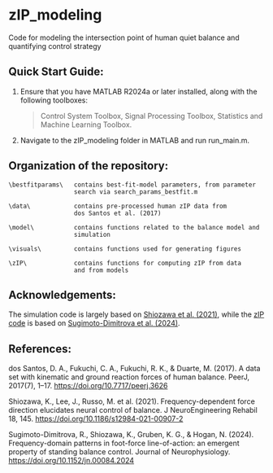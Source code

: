 # zIP_modeling
Code for modeling the intersection point of human quiet balance and quantifying control strategy

## Quick Start Guide:
1. Ensure that you have MATLAB R2024a or later installed, along with the following toolboxes:
    > Control System Toolbox, Signal Processing Toolbox, Statistics and Machine Learning Toolbox.
2. Navigate to the zIP_modeling folder in MATLAB and run run_main.m.

## Organization of the repository:

    \bestfitparams\   contains best-fit-model parameters, from parameter 
                      search via search_params_bestfit.m

    \data\            contains pre-processed human zIP data from 
                      dos Santos et al. (2017)

    \model\           contains functions related to the balance model and
                      simulation

    \visuals\         contains functions used for generating figures

    \zIP\             contains functions for computing zIP from data 
                      and from models

## Acknowledgements:
The simulation code is largely based on [Shiozawa et al. (2021)](https://doi.org/10.1186/s12984-021-00907-2), while the [zIP code](https://github.com/rikasd/zIP_spectralmethod) is based on [Sugimoto-Dimitrova et al. (2024)](https://doi.org/10.1152/jn.00084.2024).

## References:

dos Santos, D. A., Fukuchi, C. A., Fukuchi, R. K., & Duarte, M. (2017). A data set with kinematic and ground reaction forces of human balance. PeerJ, 2017(7), 1–17. https://doi.org/10.7717/peerj.3626

Shiozawa, K., Lee, J., Russo, M. et al. (2021). Frequency-dependent force direction elucidates neural control of balance. J NeuroEngineering Rehabil 18, 145. https://doi.org/10.1186/s12984-021-00907-2

Sugimoto-Dimitrova, R., Shiozawa, K., Gruben, K. G., & Hogan, N. (2024). Frequency-domain patterns in foot-force line-of-action: an emergent property of standing balance control. Journal of Neurophysiology. https://doi.org/10.1152/jn.00084.2024